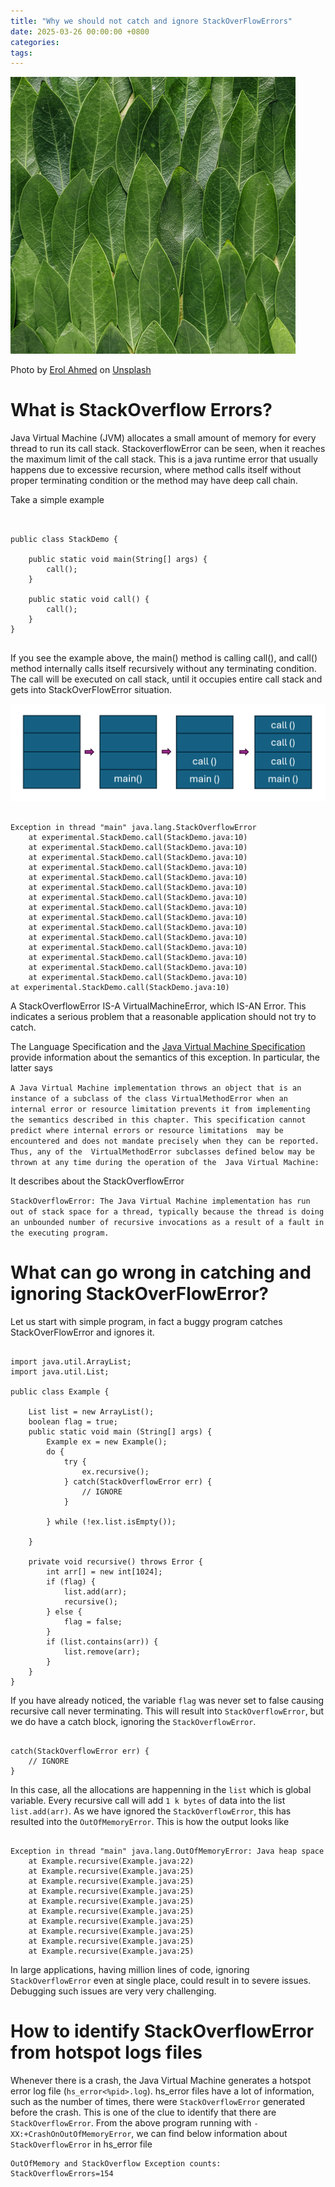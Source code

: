 ```yaml
---
title: "Why we should not catch and ignore StackOverFlowErrors"
date: 2025-03-26 00:00:00 +0800
categories: 
tags: 
---
```


![Background img](assets/img/Leaves.png)


Photo by <a href="https://unsplash.com/@erol?utm_content=creditCopyText&utm_medium=referral&utm_source=unsplash">Erol Ahmed</a> on <a href="https://unsplash.com/photos/red-plant-leaves-wKTF65TcReY?utm_content=creditCopyText&utm_medium=referral&utm_source=unsplash">Unsplash</a>
      

# What is StackOverflow Errors?


Java Virtual Machine (JVM) allocates a small amount of memory for every thread to run its call stack. StackoverflowError can be seen, when it reaches the maximum limit of the call stack. This is a java runtime error that usually happens due to excessive recursion, where method calls itself without proper terminating condition or the method may have deep call chain.

Take a simple example
```


public class StackDemo {

	public static void main(String[] args) {
		call();
	}
	
	public static void call() {
		call();
	}
}


```


If you see the example above, the main() method is calling call(), and call() method internally calls itself recursively without any terminating condition.
The call will be executed on call stack, until it occupies entire call stack and gets into StackOverFlowError situation.

![Call stack progression](assets/img/stackoverflow.png)

```

Exception in thread "main" java.lang.StackOverflowError
	at experimental.StackDemo.call(StackDemo.java:10)
	at experimental.StackDemo.call(StackDemo.java:10)
	at experimental.StackDemo.call(StackDemo.java:10)
	at experimental.StackDemo.call(StackDemo.java:10)
	at experimental.StackDemo.call(StackDemo.java:10)
	at experimental.StackDemo.call(StackDemo.java:10)
	at experimental.StackDemo.call(StackDemo.java:10)
	at experimental.StackDemo.call(StackDemo.java:10)
	at experimental.StackDemo.call(StackDemo.java:10)
	at experimental.StackDemo.call(StackDemo.java:10)
	at experimental.StackDemo.call(StackDemo.java:10)
	at experimental.StackDemo.call(StackDemo.java:10)
	at experimental.StackDemo.call(StackDemo.java:10)
	at experimental.StackDemo.call(StackDemo.java:10)
	at experimental.StackDemo.call(StackDemo.java:10)
at experimental.StackDemo.call(StackDemo.java:10)
```

A StackOverflowError IS-A VirtualMachineError, which IS-AN Error. This indicates a serious problem that a reasonable application should not try to catch.

The Language Specification and the <a href="https://docs.oracle.com/javase/specs/jvms/se8/html/jvms-6.html#jvms-6.3">Java Virtual Machine Specification </a> provide information about the semantics of this exception. In particular, the latter says 

``
A Java Virtual Machine implementation throws an object that is an instance of a subclass of the class
VirtualMethodError when an internal error or resource limitation prevents it from implementing the semantics
described in this chapter. This specification cannot predict where internal errors or resource limitations 
may be encountered and does not mandate precisely when they can be reported. Thus, any of the 
VirtualMethodError subclasses defined below may be thrown at any time during the operation of the 
Java Virtual Machine:
``

It describes about the StackOverflowError

``
StackOverflowError: The Java Virtual Machine implementation has run out of stack space for a thread, typically because the thread is doing an unbounded number of recursive invocations as a result of a fault in the executing program.
``

# What can go wrong in catching and ignoring StackOverFlowError?

Let us start with simple program, in fact a buggy program catches StackOverFlowError and ignores it.

```

import java.util.ArrayList;
import java.util.List;

public class Example {

	List list = new ArrayList();
	boolean flag = true;
	public static void main (String[] args) {
		Example ex = new Example();
		do {
			try {
				ex.recursive();
			} catch(StackOverflowError err) {
				// IGNORE
			}
			
		} while (!ex.list.isEmpty());

	}
	
	private void recursive() throws Error {
		int arr[] = new int[1024];
		if (flag) {
			list.add(arr);
			recursive();	
		} else {
			flag = false;
		}
		if (list.contains(arr)) {
			list.remove(arr);
		}	
	}
}
```

If you have already noticed, the variable ``flag`` was never set to false causing recursive call never terminating.
This will result into `StackOverflowError`, but we do have a catch block, ignoring the `StackOverflowError`.

```

catch(StackOverflowError err) {
	// IGNORE 
}
```

In this case, all the allocations are happenning in the `list` which is global variable. Every recursive call will add `1 k bytes` of data into the list `list.add(arr)`. As we have ignored the `StackOverflowError`, this has resulted into the `OutOfMemoryError`. 
This is how the output looks like

```

Exception in thread "main" java.lang.OutOfMemoryError: Java heap space
	at Example.recursive(Example.java:22)
	at Example.recursive(Example.java:25)
	at Example.recursive(Example.java:25)
	at Example.recursive(Example.java:25)
	at Example.recursive(Example.java:25)
	at Example.recursive(Example.java:25)
	at Example.recursive(Example.java:25)
	at Example.recursive(Example.java:25)
	at Example.recursive(Example.java:25)
	at Example.recursive(Example.java:25)
```

In large applications, having million lines of code, ignoring `StackOverflowError` even at single place, could result in to severe issues. Debugging such issues are very very challenging.

# How to identify StackOverflowError from hotspot logs files
Whenever there is a crash, the Java Virtual Machine generates a hotspot error log file (`hs_error<%pid>.log`).
hs_error files have a lot of information, such as the number of times, there were `StackOverflowError` generated before the crash. This is one of the clue to identify that there are `StackOverflowError`.
From the above program running with `-XX:+CrashOnOutOfMemoryError`, we can find below information about `StackOverflowError` in hs_error file

```
OutOfMemory and StackOverflow Exception counts:
StackOverflowErrors=154
```
